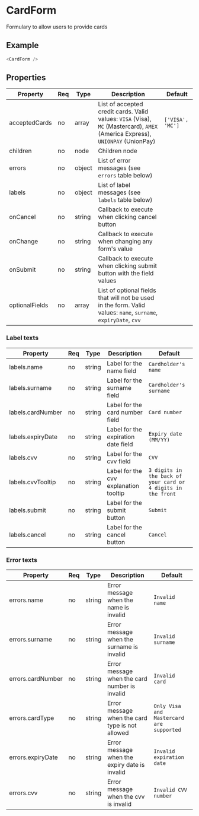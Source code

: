 # CardForm

Formulary to allow users to provide cards

## Example

```javascript
<CardForm />
```

## Properties

| Property      | Req | Type   | Description                                                                                                            | Default          |
| ------------- | --- | ------ | ---------------------------------------------------------------------------------------------------------------------- | ---------------- |
| acceptedCards | no  | array  | List of accepted credit cards. Valid values: `VISA` (Visa), `MC` (Mastercard), `AMEX` (America Express), `UNIONPAY` (UnionPay) | `['VISA', 'MC']` |
| children      | no  | node   | Children node                                                                                                          |                  |
| errors        | no  | object | List of error messages (see `errors` table below)                                                                      |                  |
| labels        | no  | object | List of label messages (see `labels` table below)                                                                      |                  |
| onCancel      | no  | string | Callback to execute when clicking cancel button                                                                        |                  |
| onChange      | no  | string | Callback to execute when changing any form's value                                                                     |                  |
| onSubmit      | no  | string | Callback to execute when clicking submit button with the field values                                                  |                  |
| optionalFields      | no  | array | List of optional fields that will not be used in the form. Valid values: `name`, `surname`, `expiryDate`, `cvv`                                                  |                  |

### Label texts

| Property          | Req | Type   | Description                           | Default                                                      |
| ----------------- | --- | ------ | ------------------------------------- | ------------------------------------------------------------ |
| labels.name       | no  | string | Label for the name field              | `Cardholder's name`                                          |
| labels.surname    | no  | string | Label for the surname field           | `Cardholder's surname`                                       |
| labels.cardNumber | no  | string | Label for the card number field       | `Card number`                                                |
| labels.expiryDate | no  | string | Label for the expiration date field   | `Expiry date (MM/YY)`                                        |
| labels.cvv        | no  | string | Label for the cvv field               | `CVV`                                                        |
| labels.cvvTooltip | no  | string | Label for the cvv explanation tooltip | `3 digits in the back of your card or 4 digits in the front` |
| labels.submit     | no  | string | Label for the submit button           | `Submit`                                                     |
| labels.cancel     | no  | string | Label for the cancel button           | `Cancel`                                                     |

### Error texts

| Property          | Req | Type   | Description                                     | Default                                  |
| ----------------- | --- | ------ | ----------------------------------------------- | ---------------------------------------- |
| errors.name       | no  | string | Error message when the name is invalid          | `Invalid name`                           |
| errors.surname    | no  | string | Error message when the surname is invalid       | `Invalid surname`                        |
| errors.cardNumber | no  | string | Error message when the card number is invalid   | `Invalid card`                           |
| errors.cardType   | no  | string | Error message when the card type is not allowed | `Only Visa and Mastercard are supported` |
| errors.expiryDate | no  | string | Error message when the expiry date is invalid   | `Invalid expiration date`                |
| errors.cvv        | no  | string | Error message when the cvv is invalid           | `Invalid CVV number`                     |
